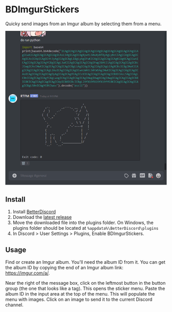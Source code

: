 # BDImgurStickers

Quicky send images from an Imgur album by selecting them from a menu.

![BGImgurStickers Demo](./demo.gif)

## Install

1. Install [BetterDiscord](https://rauenzi.github.io/BetterDiscordApp/)
2. Download the [latest release](https://github.com/jasonliang-dev/bd-imgur-stickers/releases/download/v0.0.6/imgur-stickers.plugin.js)
3. Move the downloaded file into the plugins folder. On Windows, the plugins folder should be located at `%appdata%\BetterDiscord\plugins`
4. In Discord > User Settings > Plugins, Enable BDImgurStickers.

## Usage

Find or create an Imgur album. You'll need the album ID from it. You
can get the album ID by copying the end of an Imgur album link:
https://imgur.com/a/<album ID here>.

Near the right of the message box, click on the leftmost button in the
button group (the one that looks like a tag). This opens the sticker
menu. Paste the album ID in the input area at the top of the
menu. This will populate the menu with images. Click on an image to
send it to the current Discord channel.
